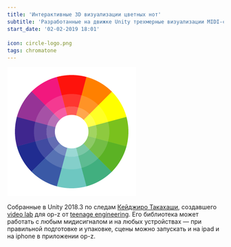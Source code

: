 ```yaml
---
title: 'Интерактивные 3D визуализации цветных нот'
subtitle: 'Разработанные на движке Unity трехмерные визуализации MIDI-сигналов в соответствии с системой Chromatone'
start_date: '02-02-2019 18:01'

icon: circle-logo.png
tags: chromatone
---
```


![](./circle-logo@2x.png)

Собранные в Unity 2018.3 по следам [Кейджиро Такахаши](https://github.com/keijiro), создавшего [video lab](https://github.com/teenageengineering/videolab) для op-z от [teenage engineering](https://github.com/teenageengineering). Его библиотека может работать с любым мидисигналом и на любых устройствах — при правильной подготовке и упаковке, сцены можно запускать и на ipad и на iphone в приложении op-z.

